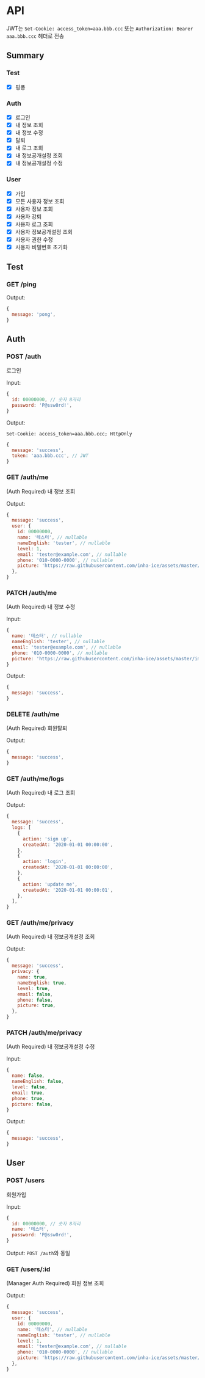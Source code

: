 # API

JWT는 `Set-Cookie: access_token=aaa.bbb.ccc` 또는 `Authorization: Bearer aaa.bbb.ccc` 헤더로 전송

## Summary

### Test

- [x] 핑퐁

### Auth

- [x] 로그인
- [x] 내 정보 조회
- [x] 내 정보 수정
- [x] 탈퇴
- [x] 내 로그 조회
- [x] 내 정보공개설정 조회
- [x] 내 정보공개설정 수정

### User

- [x] 가입
- [x] 모든 사용자 정보 조회
- [x] 사용자 정보 조회
- [x] 사용자 강퇴
- [x] 사용자 로그 조회
- [x] 사용자 정보공개설정 조회
- [x] 사용자 권한 수정
- [x] 사용자 비밀번호 초기화

## Test

### GET /ping

Output:

```js
{
  message: 'pong',
}
```

## Auth

### POST /auth

로그인

Input:

```js
{
  id: 00000000, // 숫자 8자리
  password: 'P@ssw0rd!',
}
```

Output:

```text
Set-Cookie: access_token=aaa.bbb.ccc; HttpOnly
```

```js
{
  message: 'success',
  token: 'aaa.bbb.ccc', // JWT
}
```

### GET /auth/me

(Auth Required) 내 정보 조회

Output:

```js
{
  message: 'success',
  user: {
    id: 00000000,
    name: '테스터', // nullable
    nameEnglish: 'tester', // nullable
    level: 1,
    email: 'tester@example.com', // nullable
    phone: '010-0000-0000', // nullable
    picture: 'https://raw.githubusercontent.com/inha-ice/assets/master/images/logo.png', // nullable
  },
}
```

### PATCH /auth/me

(Auth Required) 내 정보 수정

Input:

```js
{
  name: '테스터', // nullable
  nameEnglish: 'tester', // nullable
  email: 'tester@example.com', // nullable
  phone: '010-0000-0000', // nullable
  picture: 'https://raw.githubusercontent.com/inha-ice/assets/master/images/logo.png', // nullable
}
```

Output:

```js
{
  message: 'success',
}
```

### DELETE /auth/me

(Auth Required) 회원탈퇴

Output:

```js
{
  message: 'success',
}
```

### GET /auth/me/logs

(Auth Required) 내 로그 조회

Output:

```js
{
  message: 'success',
  logs: [
    {
      action: 'sign up',
      createdAt: '2020-01-01 00:00:00',
    },
    {
      action: 'login',
      createdAt: '2020-01-01 00:00:00',
    },
    {
      action: 'update me',
      createdAt: '2020-01-01 00:00:01',
    },
  ],
}
```

### GET /auth/me/privacy

(Auth Required) 내 정보공개설정 조회

Output:

```js
{
  message: 'success',
  privacy: {
    name: true,
    nameEnglish: true,
    level: true,
    email: false,
    phone: false,
    picture: true,
  },
}
```

### PATCH /auth/me/privacy

(Auth Required) 내 정보공개설정 수정

Input:

```js
{
  name: false,
  nameEnglish: false,
  level: false,
  email: true,
  phone: true,
  picture: false,
}
```

Output:

```js
{
  message: 'success',
}
```

## User

### POST /users

회원가입

Input:

```js
{
  id: 00000000, // 숫자 8자리
  name: '테스터',
  password: 'P@ssw0rd!',
}
```

Output: `POST /auth`와 동일

### GET /users/:id

(Manager Auth Required) 회원 정보 조회

Output:

```js
{
  message: 'success',
  user: {
    id: 00000000,
    name: '테스터', // nullable
    nameEnglish: 'tester', // nullable
    level: 1,
    email: 'tester@example.com', // nullable
    phone: '010-0000-0000', // nullable
    picture: 'https://raw.githubusercontent.com/inha-ice/assets/master/images/logo.png', // nullable
  },
}
```
